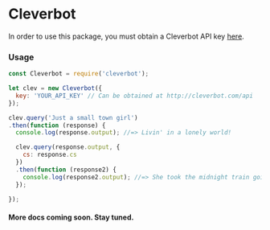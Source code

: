 # Cleverbot

In order to use this package, you must obtain a Cleverbot API key [here](http://cleverbot.com/api).

### Usage

```javascript
const Cleverbot = require('cleverbot');

let clev = new Cleverbot({
  key: 'YOUR_API_KEY' // Can be obtained at http://cleverbot.com/api
});

clev.query('Just a small town girl')
.then(function (response) {
  console.log(response.output); //=> Livin' in a lonely world!

  clev.query(response.output, {
    cs: response.cs
  })
  .then(function (response2) {
    console.log(response2.output); //=> She took the midnight train going anywhere.
  });

});
```


#### More docs coming soon.  Stay tuned.
